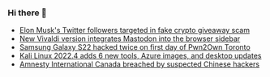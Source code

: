 ### Hi there 👋

<!--START_SECTION:feed-->
* [Elon Musk's Twitter followers targeted in fake crypto giveaway scam](https://www.bleepingcomputer.com/news/security/elon-musks-twitter-followers-targeted-in-fake-crypto-giveaway-scam/)
* [New Vivaldi version integrates Mastodon into the browser sidebar](https://www.bleepingcomputer.com/news/software/new-vivaldi-version-integrates-mastodon-into-the-browser-sidebar/)
* [Samsung Galaxy S22 hacked twice on first day of Pwn2Own Toronto](https://www.bleepingcomputer.com/news/security/samsung-galaxy-s22-hacked-twice-on-first-day-of-pwn2own-toronto/)
* [Kali Linux 2022.4 adds 6 new tools, Azure images, and desktop updates](https://www.bleepingcomputer.com/news/security/kali-linux-20224-adds-6-new-tools-azure-images-and-desktop-updates/)
* [Amnesty International Canada breached by suspected Chinese hackers](https://www.bleepingcomputer.com/news/security/amnesty-international-canada-breached-by-suspected-chinese-hackers/)
<!--END_SECTION:feed-->

<!--
**frankenk/frankenk** is a ✨ _special_ ✨ repository because its `README.md` (this file) appears on your GitHub profile.

Here are some ideas to get you started:

- 🔭 I’m currently working on ...
- 🌱 I’m currently learning ...
- 👯 I’m looking to collaborate on ...
- 🤔 I’m looking for help with ...
- 💬 Ask me about ...
- 📫 How to reach me: ...
- 😄 Pronouns: ...
- ⚡ Fun fact: ...
-->



